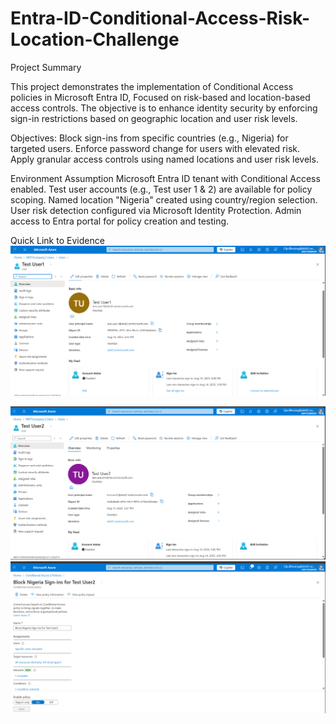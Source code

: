 # Entra-ID-Conditional-Access-Risk-Location-Challenge
Project Summary

This project demonstrates the implementation of Conditional Access policies in Microsoft Entra ID, Focused on risk-based and location-based access controls. The objective is to enhance identity security by enforcing sign-in restrictions based on geographic location and user risk levels.

Objectives:
Block sign-ins from specific countries (e.g., Nigeria) for targeted users.
Enforce password change for users with elevated risk.
Apply granular access controls using named locations and user risk levels.

Environment Assumption
Microsoft Entra ID tenant with Conditional Access enabled.
Test user accounts (e.g., Test user 1 & 2) are available for policy scoping.
Named location "Nigeria" created using country/region selection.
User risk detection configured via Microsoft Identity Protection.
Admin access to Entra portal for policy creation and testing.

Quick Link to Evidence
![image alt](https://github.com/cyberbloomy01/Entra-ID-Conditional-Access-Risk-Location-Challenge/blob/b861ba83fe96398b3eedbf4816014225da2e54e9/Screenshot%202025-08-15%20073531.png)


![image alt](https://github.com/cyberbloomy01/Entra-ID-Conditional-Access-Risk-Location-Challenge/blob/b74ca3227399c3ddfd4f1d1e3caba9ecfea746b8/Screenshot%202025-08-15%20073617.png)
![image alt](https://github.com/cyberbloomy01/Entra-ID-Conditional-Access-Risk-Location-Challenge/blob/ec20a2d07407db174a154fc066bb14e95dc38940/Screenshot%202025-08-15%20081544.png)
